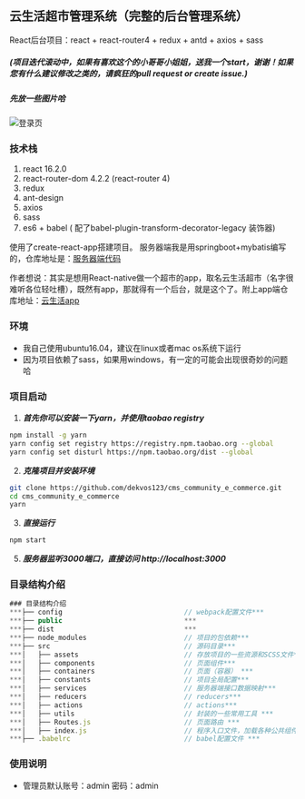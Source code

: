 ## 云生活超市管理系统（完整的后台管理系统）
React后台项目：react + react-router4 + redux + antd + axios + sass
##### (项目迭代滚动中，如果有喜欢这个的小哥哥小姐姐，送我一个start，谢谢！如果您有什么建议修改之类的，请疯狂的pull request or create issue.)
##### 先放一些图片哈
![登录页](https://raw.githubusercontent.com/walljs/cms_community_e_commerce/master/src/assets/images/signin_page.png)
### 技术栈
1. react 16.2.0
2. react-router-dom 4.2.2 (react-router 4)
3. redux
4. ant-design
5. axios
6. sass
7. es6 + babel ( 配了babel-plugin-transform-decorator-legacy 装饰器)

使用了create-react-app搭建项目。 服务器端我是用springboot+mybatis编写的，仓库地址是：[服务器端代码](https://github.com/dekvos123/backend_cloud_commodity)

作者想说：其实是想用React-native做一个超市的app，取名云生活超市（名字很难听各位轻吐槽），既然有app，那就得有一个后台，就是这个了。附上app端仓库地址：[云生活app](https://github.com/dekvos123/community_e_commerce)

### 环境
* 我自己使用ubuntu16.04，建议在linux或者mac os系统下运行
* 因为项目依赖了sass，如果用windows，有一定的可能会出现很奇妙的问题哈

### 项目启动
1. ***首先你可以安装一下yarn，并使用taobao registry***
```bash
npm install -g yarn
yarn config set registry https://registry.npm.taobao.org --global
yarn config set disturl https://npm.taobao.org/dist --global
```
2. ***克隆项目并安装环境***
```bash
git clone https://github.com/dekvos123/cms_community_e_commerce.git
cd cms_community_e_commerce
yarn
```
3. ***直接运行***
```bash
npm start
```
5. ***服务器监听3000端口，直接访问 http://localhost:3000***

### 目录结构介绍
```js
### 目录结构介绍
***├── config                              // webpack配置文件***
***├── public                              ***
***├── dist                                ***
***├── node_modules                        // 项目的包依赖***
***├── src                                 // 源码目录***
***│   ├── assets                          // 存放项目的一些资源和SCSS文件***
***│   ├── components                      // 页面组件***
***│   ├── containers                      // 页面（容器） ***
***│   ├── constants                       // 项目全局配置***
***│   ├── services                        // 服务器端接口数据映射***
***│   ├── reducers                        // reducers***
***│   ├── actions                         // actions***
***│   ├── utils                           // 封装的一些常用工具 ***
***│   ├── Routes.js                       // 页面路由 ***
***│   ├── index.js                        // 程序入口文件，加载各种公共组件***
***├── .babelrc                            // babel配置文件 ***
```
### 使用说明
* 管理员默认账号：admin 密码：admin
